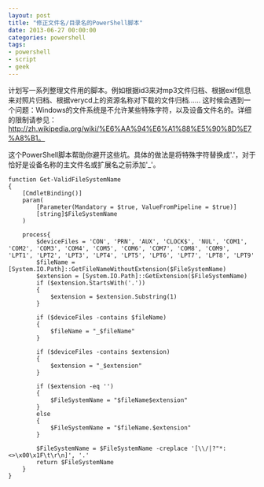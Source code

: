 ```yaml
---
layout: post
title: "修正文件名/目录名的PowerShell脚本"
date: 2013-06-27 00:00:00
categories: powershell
tags:
- powershell
- script
- geek
---
```

计划写一系列整理文件用的脚本。例如根据id3来对mp3文件归档、根据exif信息来对照片归档、根据verycd上的资源名称对下载的文件归档……
这时候会遇到一个问题：Windows的文件系统是不允许某些特殊字符，以及设备文件名的。详细的限制请参见：http://zh.wikipedia.org/wiki/%E6%AA%94%E6%A1%88%E5%90%8D%E7%A8%B1。

这个PowerShell脚本帮助你避开这些坑。具体的做法是将特殊字符替换成'.'，对于恰好是设备名称的主文件名或扩展名之前添加'_'。

	function Get-ValidFileSystemName
	{
		[CmdletBinding()]
		param(
			[Parameter(Mandatory = $true, ValueFromPipeline = $true)]
			[string]$FileSystemName
		)
		
		process{
			$deviceFiles = 'CON', 'PRN', 'AUX', 'CLOCK$', 'NUL', 'COM1', 'COM2', 'COM3', 'COM4', 'COM5', 'COM6', 'COM7', 'COM8', 'COM9', 'LPT1', 'LPT2', 'LPT3', 'LPT4', 'LPT5', 'LPT6', 'LPT7', 'LPT8', 'LPT9'
			$fileName = [System.IO.Path]::GetFileNameWithoutExtension($FileSystemName)
			$extension = [System.IO.Path]::GetExtension($FileSystemName)
			if ($extension.StartsWith('.'))
			{
				$extension = $extension.Substring(1)
			}
			
			if ($deviceFiles -contains $fileName)
			{
				$fileName = "_$fileName"
			}
			
			if ($deviceFiles -contains $extension)
			{
				$extension = "_$extension"	
			}
			
			if ($extension -eq '')
			{
				$FileSystemName = "$fileName$extension"
			}
			else
			{
				$FileSystemName = "$fileName.$extension"	
			}
			
			$FileSystemName = $FileSystemName -creplace '[\\/|?"*:<>\x00\x1F\t\r\n]', '.'
			return $FileSystemName
		}
	}
